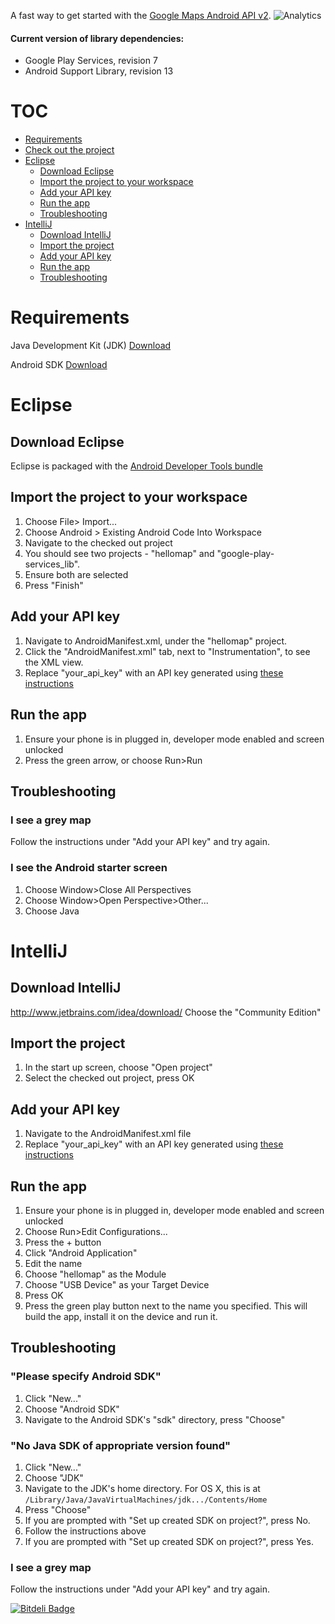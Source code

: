 A fast way to get started with the [Google Maps Android API v2](http://developers.google.com/maps/documentation/android).
![Analytics](https://ga-beacon.appspot.com/UA-12846745-20/hellomap-android/readme?pixel)

#### Current version of library dependencies:

  * Google Play Services, revision 7
  * Android Support Library, revision 13

# TOC

  * [Requirements](#requirements)
  * [Check out the project](#check-out-the-project)
  * [Eclipse](#eclipse)
    * [Download Eclipse](#download-eclipse)
    * [Import the project to your workspace](#import-the-project-to-your-workspace)
    * [Add your API key](#add-your-api-key)
    * [Run the app](#run-the-app)
    * [Troubleshooting](#troubleshooting)
  * [IntelliJ](#intellij)
    * [Download IntelliJ](#download-intellij)
    * [Import the project](#import-the-project)
    * [Add your API key](#add-your-api-key-1)
    * [Run the app](#run-the-app-1)
    * [Troubleshooting](#troubleshooting-1)

# Requirements

Java Development Kit (JDK) [Download](http://www.oracle.com/technetwork/java/javase/downloads/jdk7-downloads-1880260.html)

Android SDK [Download](http://developer.android.com/sdk/index.html)

# Eclipse

## Download Eclipse
Eclipse is packaged with the [Android Developer Tools bundle](http://developer.android.com/sdk/index.html)

## Import the project to your workspace
  1. Choose File> Import...
  2. Choose Android > Existing Android Code Into Workspace
  3. Navigate to the checked out project
  4. You should see two projects - "hellomap" and "google-play-services_lib".
  5. Ensure both are selected
  6. Press "Finish"

## Add your API key
  1. Navigate to AndroidManifest.xml, under the "hellomap" project.
  2. Click the "AndroidManifest.xml" tab, next to "Instrumentation", to see the XML view.
  3. Replace "your_api_key" with an API key generated using [these instructions](https://developers.google.com/maps/documentation/android/start#the_google_maps_api_key)

## Run the app
  1. Ensure your phone is in plugged in, developer mode enabled and screen unlocked
  2. Press the green arrow, or choose Run>Run

## Troubleshooting
### I see a grey map

Follow the instructions under "Add your API key" and try again.

### I see the Android starter screen
  1. Choose Window>Close All Perspectives
  2. Choose Window>Open Perspective>Other...
  3. Choose Java

# IntelliJ
## Download IntelliJ
http://www.jetbrains.com/idea/download/
Choose the "Community Edition"

## Import the project
  1. In the start up screen, choose "Open project"
  2. Select the checked out project, press OK

## Add your API key
  1. Navigate to the AndroidManifest.xml file
  2. Replace "your_api_key" with an API key generated using [these instructions](https://developers.google.com/maps/documentation/android/start#the_google_maps_api_key)

## Run the app
  1. Ensure your phone is in plugged in, developer mode enabled and screen unlocked
  2. Choose Run>Edit Configurations...
  3. Press the + button
  4. Click "Android Application"
  5. Edit the name
  6. Choose "hellomap" as the Module
  7. Choose "USB Device" as your Target Device
  8. Press OK
  9. Press the green play button next to the name you specified. This will build the app, install it on the device and run it.

## Troubleshooting
### "Please specify Android SDK"
  1. Click "New..."
  2. Choose "Android SDK"
  3. Navigate to the Android SDK's "sdk" directory, press "Choose"

###  "No Java SDK of appropriate version found"
  1. Click "New..."
  2. Choose "JDK"
  3. Navigate to the JDK's home directory. For OS X, this is at `/Library/Java/JavaVirtualMachines/jdk.../Contents/Home`
  4. Press "Choose"
  5. If you are prompted with "Set up created SDK on project?", press No.
  6. Follow the instructions above
  7. If you are prompted with "Set up created SDK on project?", press Yes.

### I see a grey map
Follow the instructions under "Add your API key" and try again.


[![Bitdeli Badge](https://d2weczhvl823v0.cloudfront.net/googlemaps/hellomap-android/trend.png)](https://bitdeli.com/free "Bitdeli Badge")

